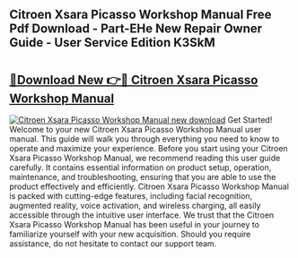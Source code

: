 ## Citroen Xsara Picasso Workshop Manual Free Pdf Download - Part-EHe New Repair Owner Guide - User Service Edition K3SkM

# <h2><a href="http://cf25406.oget.top/?id=Citroen+Xsara+Picasso+Workshop+Manual">🔗Download New 👉🔴 Citroen Xsara Picasso Workshop Manual</a></h2>

[![Citroen Xsara Picasso Workshop Manual new download](https://i.imgur.com/5g1atiW.png)](http://cf25406.oget.top/?id=Citroen+Xsara+Picasso+Workshop+Manual)
Get Started! Welcome to your new Citroen Xsara Picasso Workshop Manual user manual. This guide will walk you through everything you need to know to operate and maximize your experience. Before you start using your Citroen Xsara Picasso Workshop Manual, we recommend reading this user guide carefully. It contains essential information on product setup, operation, maintenance, and troubleshooting, ensuring that you are able to use the product effectively and efficiently. Citroen Xsara Picasso Workshop Manual is packed with cutting-edge features, including facial recognition, augmented reality, voice activation, and wireless charging, all easily accessible through the intuitive user interface. We trust that the Citroen Xsara Picasso Workshop Manual has been useful in your journey to familiarize yourself with your new acquisition. Should you require assistance, do not hesitate to contact our support team.
